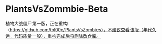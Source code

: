 # PlantsVsZommbie-Beta
植物大战僵尸第一版，正在重构（https://github.com/tbl00c/PlantsVsZombies），不建议查看该版（年代久远，代码质量一般），重构完成后将删除改仓库。
